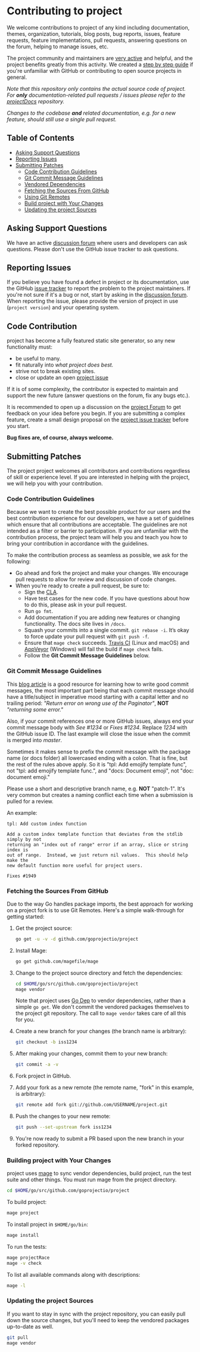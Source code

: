 # Contributing to project

We welcome contributions to project of any kind including documentation, themes,
organization, tutorials, blog posts, bug reports, issues, feature requests,
feature implementations, pull requests, answering questions on the forum,
helping to manage issues, etc.

The project community and maintainers are [very active](https://github.com/goprojectio/project/pulse/monthly) and helpful, and the project benefits greatly from this activity. We created a [step by step guide](https://goproject.io/tutorials/how-to-contribute-to-project/) if you're unfamiliar with GitHub or contributing to open source projects in general.

*Note that this repository only contains the actual source code of project. For **only** documentation-related pull requests / issues please refer to the [projectDocs](https://github.com/goprojectio/projectDocs) repository.*

*Changes to the codebase **and** related documentation, e.g. for a new feature, should still use a single pull request.*

## Table of Contents

* [Asking Support Questions](#asking-support-questions)
* [Reporting Issues](#reporting-issues)
* [Submitting Patches](#submitting-patches)
  * [Code Contribution Guidelines](#code-contribution-guidelines)
  * [Git Commit Message Guidelines](#git-commit-message-guidelines)
  * [Vendored Dependencies](#vendored-dependencies)
  * [Fetching the Sources From GitHub](#fetching-the-sources-from-github)
  * [Using Git Remotes](#using-git-remotes)
  * [Build project with Your Changes](#build-project-with-your-changes)
  * [Updating the project Sources](#updating-the-project-sources)

## Asking Support Questions

We have an active [discussion forum](https://discourse.goproject.io) where users and developers can ask questions.
Please don't use the GitHub issue tracker to ask questions.

## Reporting Issues

If you believe you have found a defect in project or its documentation, use
the GitHub [issue tracker](https://github.com/goprojectio/project/issues) to report
the problem to the project maintainers. If you're not sure if it's a bug or not,
start by asking in the [discussion forum](https://discourse.goproject.io).
When reporting the issue, please provide the version of project in use (`project
version`) and your operating system.

## Code Contribution

project has become a fully featured static site generator, so any new functionality must:

* be useful to many.
* fit naturally into _what project does best._
* strive not to break existing sites.
* close or update an open [project issue](https://github.com/goprojectio/project/issues)

If it is of some complexity, the contributor is expected to maintain and support the new future (answer questions on the forum, fix any bugs etc.).

It is recommended to open up a discussion on the [project Forum](https://discourse.goproject.io/) to get feedback on your idea before you begin. If you are submitting a complex feature, create a small design proposal on the [project issue tracker](https://github.com/goprojectio/project/issues) before you start.


**Bug fixes are, of course, always welcome.**



## Submitting Patches

The project project welcomes all contributors and contributions regardless of skill or experience level. If you are interested in helping with the project, we will help you with your contribution.

### Code Contribution Guidelines

Because we want to create the best possible product for our users and the best contribution experience for our developers, we have a set of guidelines which ensure that all contributions are acceptable. The guidelines are not intended as a filter or barrier to participation. If you are unfamiliar with the contribution process, the project team will help you and teach you how to bring your contribution in accordance with the guidelines.

To make the contribution process as seamless as possible, we ask for the following:

* Go ahead and fork the project and make your changes.  We encourage pull requests to allow for review and discussion of code changes.
* When you’re ready to create a pull request, be sure to:
    * Sign the [CLA](https://cla-assistant.io/goprojectio/project).
    * Have test cases for the new code. If you have questions about how to do this, please ask in your pull request.
    * Run `go fmt`.
    * Add documentation if you are adding new features or changing functionality.  The docs site lives in `/docs`.
    * Squash your commits into a single commit. `git rebase -i`. It’s okay to force update your pull request with `git push -f`.
    * Ensure that `mage check` succeeds. [Travis CI](https://travis-ci.org/goprojectio/project) (Linux and macOS) and [AppVeyor](https://ci.appveyor.com/project/goprojectio/project/branch/master) (Windows) will fail the build if `mage check` fails.
    * Follow the **Git Commit Message Guidelines** below.

### Git Commit Message Guidelines

This [blog article](http://chris.beams.io/posts/git-commit/) is a good resource for learning how to write good commit messages,
the most important part being that each commit message should have a title/subject in imperative mood starting with a capital letter and no trailing period:
*"Return error on wrong use of the Paginator"*, **NOT** *"returning some error."*

Also, if your commit references one or more GitHub issues, always end your commit message body with *See #1234* or *Fixes #1234*.
Replace *1234* with the GitHub issue ID. The last example will close the issue when the commit is merged into *master*.

Sometimes it makes sense to prefix the commit message with the package name (or docs folder) all lowercased ending with a colon.
That is fine, but the rest of the rules above apply.
So it is "tpl: Add emojify template func", not "tpl: add emojify template func.", and "docs: Document emoji", not "doc: document emoji."

Please use a short and descriptive branch name, e.g. **NOT** "patch-1". It's very common but creates a naming conflict each time when a submission is pulled for a review.

An example:

```text
tpl: Add custom index function

Add a custom index template function that deviates from the stdlib simply by not
returning an "index out of range" error if an array, slice or string index is
out of range.  Instead, we just return nil values.  This should help make the
new default function more useful for project users.

Fixes #1949
```

###  Fetching the Sources From GitHub

Due to the way Go handles package imports, the best approach for working on a
project fork is to use Git Remotes.  Here's a simple walk-through for getting
started:

1. Get the project source:

    ```bash
    go get -u -v -d github.com/goprojectio/project
    ```

1. Install Mage:

    ```bash
    go get github.com/magefile/mage
    ```

1. Change to the project source directory and fetch the dependencies:

    ```bash
    cd $HOME/go/src/github.com/goprojectio/project
    mage vendor
    ```

    Note that project uses [Go Dep](https://github.com/golang/dep) to vendor dependencies, rather than a simple `go get`. We don't commit the vendored packages themselves to the project git repository. The call to `mage vendor` takes care of all this for you.

1. Create a new branch for your changes (the branch name is arbitrary):

    ```bash
    git checkout -b iss1234
    ```

1. After making your changes, commit them to your new branch:

    ```bash
    git commit -a -v
    ```

1. Fork project in GitHub.

1. Add your fork as a new remote (the remote name, "fork" in this example, is arbitrary):

    ```bash
    git remote add fork git://github.com/USERNAME/project.git
    ```

1. Push the changes to your new remote:

    ```bash
    git push --set-upstream fork iss1234
    ```

1. You're now ready to submit a PR based upon the new branch in your forked repository.

### Building project with Your Changes

project uses [mage](https://github.com/magefile/mage) to sync vendor dependencies, build project, run the test suite and other things. You must run mage from the project directory.

```bash
cd $HOME/go/src/github.com/goprojectio/project
```

To build project: 

```bash
mage project
```

To install project in `$HOME/go/bin`:

```bash
mage install
```

To run the tests:

```bash
mage projectRace
mage -v check
```

To list all available commands along with descriptions:

```bash
mage -l
```

### Updating the project Sources

If you want to stay in sync with the project repository, you can easily pull down
the source changes, but you'll need to keep the vendored packages up-to-date as
well.

```bash
git pull
mage vendor
```
